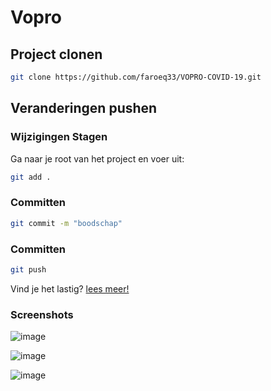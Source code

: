 # Vopro

## Project clonen

```bash
git clone https://github.com/faroeq33/VOPRO-COVID-19.git
```

## Veranderingen pushen

### Wijzigingen Stagen
Ga naar je root van het project en voer uit:
```bash
git add .
```

### Committen
```bash
git commit -m "boodschap"
```

### Committen
```bash
git push
```

Vind je het lastig? [lees meer!](https://git-scm.com/docs/gittutorial)

### Screenshots
![image](https://user-images.githubusercontent.com/55541546/86800403-46cf8a80-c073-11ea-94ab-8aa855e10ae3.png)

![image](https://user-images.githubusercontent.com/55541546/86800458-55b63d00-c073-11ea-8f4b-d0608b24726a.png)

![image](https://user-images.githubusercontent.com/55541546/86800626-84341800-c073-11ea-8d76-7f8f7e54e92b.png)
